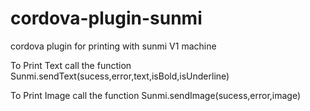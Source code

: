 # cordova-plugin-sunmi
cordova plugin for printing with sunmi V1 machine

To Print Text call the function Sunmi.sendText(sucess,error,text,isBold,isUnderline)

To Print Image call the function Sunmi.sendImage(sucess,error,image)
